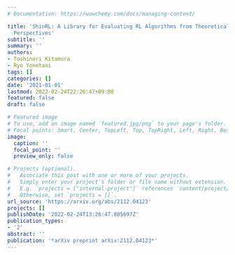 ```yaml
---
# Documentation: https://wowchemy.com/docs/managing-content/

title: 'ShinRL: A Library for Evaluating RL Algorithms from Theoretical and Practical
  Perspectives'
subtitle: ''
summary: ''
authors:
- Toshinori Kitamura
- Ryo Yonetani
tags: []
categories: []
date: '2021-01-01'
lastmod: 2022-02-24T22:26:47+09:00
featured: false
draft: false

# Featured image
# To use, add an image named `featured.jpg/png` to your page's folder.
# Focal points: Smart, Center, TopLeft, Top, TopRight, Left, Right, BottomLeft, Bottom, BottomRight.
image:
  caption: ''
  focal_point: ''
  preview_only: false

# Projects (optional).
#   Associate this post with one or more of your projects.
#   Simply enter your project's folder or file name without extension.
#   E.g. `projects = ["internal-project"]` references `content/project/deep-learning/index.md`.
#   Otherwise, set `projects = []`.
url_source: 'https://arxiv.org/abs/2112.04123'
projects: []
publishDate: '2022-02-24T13:26:47.805697Z'
publication_types:
- '2'
abstract: ''
publication: '*arXiv preprint arXiv:2112.04123*'
---
```

